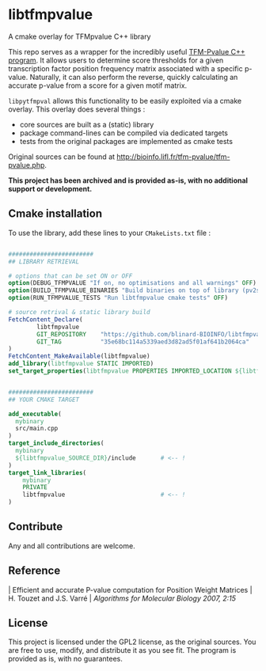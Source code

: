 # libtfmpvalue

A cmake overlay for TFMpvalue C++ library

This repo serves as a wrapper for the incredibly useful [TFM-Pvalue C++ program](http://bioinfo.lifl.fr/tfm-pvalue/tfm-pvalue.php). It allows users to determine score thresholds for a given transcription factor position frequency matrix associated with a specific p-value. Naturally, it can also perform the reverse, quickly calculating an accurate p-value from a score for a given motif matrix.

``libpytfmpval`` allows this functionality to be easily exploited via a cmake overlay.
This overlay does several things : 
  - core sources are built as a (static) library
  - package command-lines can be compiled via dedicated targets
  - tests from the original packages are implemented as cmake tests

Original sources can be found at http://bioinfo.lifl.fr/tfm-pvalue/tfm-pvalue.php.

**This project has been archived and is provided as-is, with no additional support or development.**

Cmake installation
---------------

To use the library, add these lines to your `CMakeLists.txt` file : 

```cmake

########################
## LIBRARY RETRIEVAL

# options that can be set ON or OFF
option(DEBUG_TFMPVALUE "If on, no optimisations and all warnings" OFF)
option(BUILD_TFMPVALUE_BINARIES "Build binaries on top of library (pv2sc,sc2pv,...)" OFF)
option(RUN_TFMPVALUE_TESTS "Run libtfmpvalue cmake tests" OFF)

# source retrival & static library build
FetchContent_Declare(
        libtfmpvalue
        GIT_REPOSITORY    "https://github.com/blinard-BIOINFO/libtfmpvalue.git"
        GIT_TAG           "35e68bc114a5339aed3d82ad5f01af641b2064ca"
)
FetchContent_MakeAvailable(libtfmpvalue)
add_library(libtfmpvalue STATIC IMPORTED)
set_target_properties(libtfmpvalue PROPERTIES IMPORTED_LOCATION ${libtfmpvalue_BINARY_DIR}/libtfmpvalue.a)


########################
## YOUR CMAKE TARGET

add_executable(
  mybinary
  src/main.cpp
)
target_include_directories(
  mybinary
  ${libtfmpvalue_SOURCE_DIR}/include       # <-- !
)
target_link_libraries(
    mybinary
    PRIVATE
    libtfmpvalue                           # <-- !
)
```

Contribute
---------------

Any and all contributions are welcome. 


Reference
--------------

| Efficient and accurate P-value computation for Position Weight Matrices
| H. Touzet and J.S. Varré
| *Algorithms for Molecular Biology 2007, 2:15*

License
-----------

This project is licensed under the GPL2 license, as the original sources. 
You are free to use, modify, and distribute it as you see fit.
The program is provided as is, with no guarantees.
